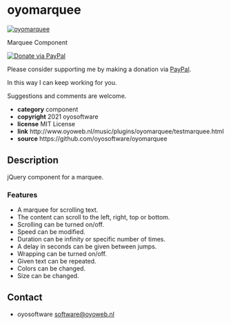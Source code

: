 # oyomarquee
<a href="http://oyoweb.nl/music/plugins/oyomarquee/testmarquee.html" target="_blank">
  <img src="http://oyoweb.nl/music/plugins/oyomarquee/oyomarquee.jpg" alt="oyomarquee">
</a>
<p>Marquee Component</p>
<a href="https://www.paypal.com/cgi-bin/webscr?cmd=_donations&amp;currency_code=EUR&amp;business=software@oyoweb.nl&amp;item_name=donation%20for%20oyomarquee" rel="nofollow">
  <img src="https://www.paypalobjects.com/en_US/i/btn/btn_donate_LG.gif" alt="Donate via PayPal" style="max-width: 100%;vertical-align: top">
</a>
<div>
<p style="max-width: 100%;vertical-align: middle">Please consider supporting me by making a donation via <a href="https://www.paypal.com/cgi-bin/webscr?cmd=_donations&amp;currency_code=EUR&amp;business=software@oyoweb.nl&amp;item_name=donation%20for%20oyomarquee" rel="nofollow">PayPal</a>.</p>
<p>In this way I can keep working for you.</p>
<p>Suggestions and comments are welcome.</p>
</div>
<ul>
  <li><strong>category</strong> component</li>
  <li><strong>copyright</strong> 2021 oyosoftware </li>
  <li><strong>license</strong> MIT License</li>
  <li><strong>link</strong> http://www.oyoweb.nl/music/plugins/oyomarquee/testmarquee.html</li>
  <li><strong>source</strong> https://github.com/oyosoftware/oyomarquee</li>
</ul>
<h2>Description</h2>
<p>jQuery component for a marquee.</p>
<h3>Features</h3>
<ul>
  <li>A marquee for scrolling text.</li>
  <li>The content can scroll to the left, right, top or bottom.</li>  
  <li>Scrolling can be turned on/off.</li>
  <li>Speed can be modified.</li>
  <li>Duration can be infinity or specific number of times.</li>
  <li>A delay in seconds can be given between jumps.</li>
  <li>Wrapping can be turned on/off.</li>
  <li>Given text can be repeated.</li>
  <li>Colors can be changed.</li>
  <li>Size can be changed.</li>
</ul>
<h2>Contact</h2>
<ul>
<li>oyosoftware <a href="mailto:software@oyoweb.nl">software@oyoweb.nl</a></li>
</ul>
